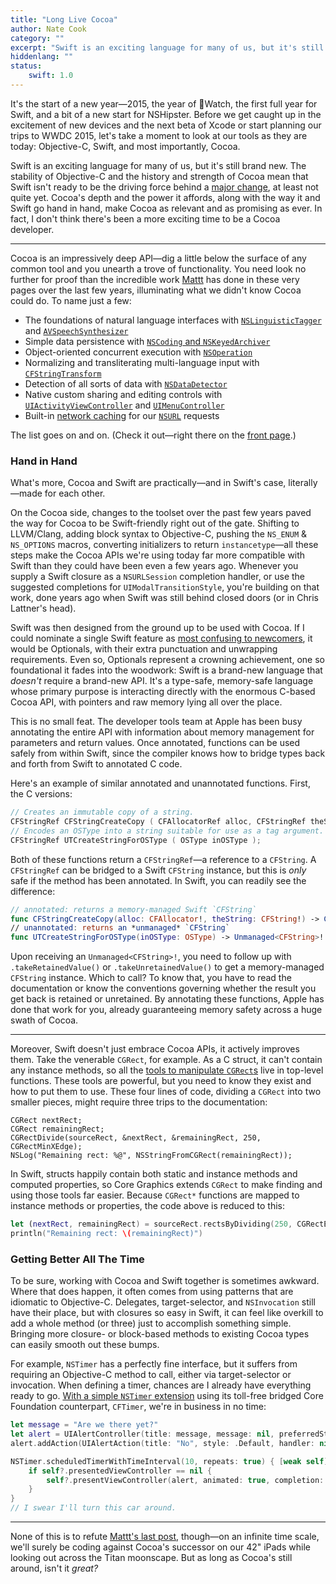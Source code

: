 ```yaml
---
title: "Long Live Cocoa"
author: Nate Cook
category: ""
excerpt: "Swift is an exciting language for many of us, but it's still brand new. The stability of Objective-C and the history and strength of Cocoa mean that Swift isn't ready to be the driving force behind a major change, at least not quite yet. Cocoa's depth and the power it affords, along with the way it and Swift go hand in hand, make Cocoa as relevant and as promising as ever."
hiddenlang: ""
status:
    swift: 1.0
---
```


It's the start of a new year—2015, the year of Watch, the first full year for Swift, and a bit of a new start for NSHipster. Before we get caught up in the excitement of new devices and the next beta of Xcode or start planning our trips to WWDC 2015, let's take a moment to look at our tools as they are today: Objective-C, Swift, and most importantly, Cocoa.

Swift is an exciting language for many of us, but it's still brand new. The stability of Objective-C and the history and strength of Cocoa mean that Swift isn't ready to be the driving force behind a [major change](/the-death-of-cocoa/), at least not quite yet. Cocoa's depth and the power it affords, along with the way it and Swift go hand in hand, make Cocoa as relevant and as promising as ever. In fact, I don't think there's been a more exciting time to be a Cocoa developer.


* * *


Cocoa is an impressively deep API—dig a little below the surface of any common tool and you unearth a trove of functionality. You need look no further for proof than the incredible work [Mattt](https://nshipster.com/authors/mattt-thompson/) has done in these very pages over the last few years, illuminating what we didn't know Cocoa could do. To name just a few:

- The foundations of natural language interfaces with [`NSLinguisticTagger`](/nslinguistictagger/) and [`AVSpeechSynthesizer`](/avspeechsynthesizer/)
- Simple data persistence with [`NSCoding` and `NSKeyedArchiver`](/nscoding/)
- Object-oriented concurrent execution with [`NSOperation`](/nsoperation/)
- Normalizing and transliterating multi-language input with [`CFStringTransform`](/cfstringtransform/)
- Detection of all sorts of data with [`NSDataDetector`](/nsdatadetector/)
- Native custom sharing and editing controls with [`UIActivityViewController`](/uiactivityviewcontroller/) and [`UIMenuController`](/uimenucontroller/)
- Built-in [network caching](/nsurlcache/) for our [`NSURL`](/nsurl/) requests

The list goes on and on. (Check it out—right there on the [front page](/#archive).)


### Hand in Hand

What's more, Cocoa and Swift are practically—and in Swift's case, literally—made for each other.

On the Cocoa side, changes to the toolset over the past few years paved the way for Cocoa to be Swift-friendly right out of the gate. Shifting to LLVM/Clang, adding block syntax to Objective-C, pushing the `NS_ENUM` & `NS_OPTIONS` macros, converting initializers to return `instancetype`—all these steps make the Cocoa APIs we're using today far more compatible with Swift than they could have been even a few years ago. Whenever you supply a Swift closure as a `NSURLSession` completion handler, or use the suggested completions for `UIModalTransitionStyle`, you're building on that work, done years ago when Swift was still behind closed doors (or in Chris Lattner's head).

Swift was then designed from the ground up to be used with Cocoa. If I could nominate a single Swift feature as [most confusing to newcomers](http://stackoverflow.com/search?q=swift+unwrapped+unexpectedly), it would be Optionals, with their extra punctuation and unwrapping requirements. Even so, Optionals represent a crowning achievement, one so foundational it fades into the woodwork: Swift is a brand-new language that *doesn't* require a brand-new API. It's a type-safe, memory-safe language whose primary purpose is interacting directly with the enormous C-based Cocoa API, with pointers and raw memory lying all over the place.

This is no small feat. The developer tools team at Apple has been busy annotating the entire API with information about memory management for parameters and return values. Once annotated, functions can be used safely from within Swift, since the compiler knows how to bridge types back and forth from Swift to annotated C code.

Here's an example of similar annotated and unannotated functions. First, the C versions:

````c
// Creates an immutable copy of a string.
CFStringRef CFStringCreateCopy ( CFAllocatorRef alloc, CFStringRef theString );
// Encodes an OSType into a string suitable for use as a tag argument.
CFStringRef UTCreateStringForOSType ( OSType inOSType );
````

Both of these functions return a `CFStringRef`—a reference to a `CFString`. A `CFStringRef` can be bridged to a Swift `CFString` instance, but this is *only* safe if the method has been annotated. In Swift, you can readily see the difference:

````swift
// annotated: returns a memory-managed Swift `CFString`
func CFStringCreateCopy(alloc: CFAllocator!, theString: CFString!) -> CFString!
// unannotated: returns an *unmanaged* `CFString`
func UTCreateStringForOSType(inOSType: OSType) -> Unmanaged<CFString>!
````

Upon receiving an `Unmanaged<CFString>!`, you need to follow up with `.takeRetainedValue()` or `.takeUnretainedValue()` to get a memory-managed `CFString` instance. Which to call? To know that, you have to read the documentation or know the conventions governing whether the result you get back is retained or unretained. By annotating these functions, Apple has done that work for you, already guaranteeing memory safety across a huge swath of Cocoa.


* * *


Moreover, Swift doesn't just embrace Cocoa APIs, it actively improves them. Take the venerable `CGRect`, for example. As a C struct, it can't contain any instance methods, so all the [tools to manipulate `CGRect`s](/cggeometry/) live in top-level functions. These tools are powerful, but you need to know they exist and how to put them to use. These four lines of code, dividing a `CGRect` into two smaller pieces, might require three trips to the documentation:

````objc
CGRect nextRect;
CGRect remainingRect;
CGRectDivide(sourceRect, &nextRect, &remainingRect, 250, CGRectMinXEdge);
NSLog("Remaining rect: %@", NSStringFromCGRect(remainingRect));
````

In Swift, structs happily contain both static and instance methods and computed properties, so Core Graphics extends `CGRect` to make finding and using those tools far easier. Because `CGRect*` functions are mapped to instance methods or properties, the code above is reduced to this:

````swift
let (nextRect, remainingRect) = sourceRect.rectsByDividing(250, CGRectEdge.MinXEdge)
println("Remaining rect: \(remainingRect)")
````


### Getting Better All The Time

To be sure, working with Cocoa and Swift together is sometimes awkward. Where that does happen, it often comes from using patterns that are idiomatic to Objective-C. Delegates, target-selector, and `NSInvocation` still have their place, but with closures so easy in Swift, it can feel like overkill to add a whole method (or three) just to accomplish something simple. Bringing more closure- or block-based methods to existing Cocoa types can easily smooth out these bumps.

For example, `NSTimer` has a perfectly fine interface, but it suffers from requiring an Objective-C method to call, either via target-selector or invocation. When defining a timer, chances are I already have everything ready to go. [With a simple `NSTimer` extension](https://gist.github.com/natecook1000/b0285b518576b22c4dc8) using its toll-free bridged Core Foundation counterpart, `CFTimer`, we're in business in no time:

````swift
let message = "Are we there yet?"
let alert = UIAlertController(title: message, message: nil, preferredStyle: .Alert)
alert.addAction(UIAlertAction(title: "No", style: .Default, handler: nil))

NSTimer.scheduledTimerWithTimeInterval(10, repeats: true) { [weak self] timer in
    if self?.presentedViewController == nil {
        self?.presentViewController(alert, animated: true, completion: nil)
    }
}
// I swear I'll turn this car around.
````


* * *


None of this is to refute [Mattt's last post](/the-death-of-cocoa/), though—on an infinite time scale, we'll surely be coding against Cocoa's successor on our 42" iPads while looking out across the Titan moonscape. But as long as Cocoa's still around, isn't it *great?*

